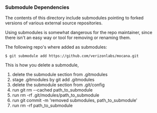 ### Submodule Dependencies
The contents of this directory include submodules pointing to forked versions of various external source repositories.

Using submodules is somewhat dangerous for the repo maintainer, since there isn't an easy way or tool for removing or renaming them.

The following repo's where added as submodules:
```
$ git submodule add https://github.com/verizonlabs/mocana.git
```
This is how you delete a submodule,

1. delete the submodule section from .gitmodules
2. stage .gitmodules by git add .gitmodules
3. delete the submodule section from .git/config
4. run git rm --cached path_to_submodule
5. run rm -rf .git/modules/path_to_submodule
6. run git commit -m 'removed submodules, path_to_submodule'
7. run rm -rf path_to_submodule

